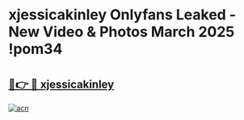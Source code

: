 # xjessicakinley Onlyfans Leaked - New Video & Photos March 2025 !pom34

# <h2><a href="https://v3j7pu.iuczelnia.edu.pl?title=xjessicakinley&ref=pom34">🔗👉 🔴 xjessicakinley</a></h2>

[![acn](https://github.com/user-attachments/assets/0f9c940e-d8b0-45ae-aac7-cd30a18b3e1c)](https://v3j7pu.iuczelnia.edu.pl?title=xjessicakinley&ref=pom34)

